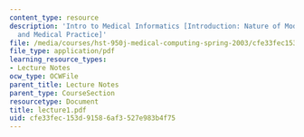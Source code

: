 ```yaml
---
content_type: resource
description: 'Intro to Medical Informatics [Introduction: Nature of Modern Medicine
  and Medical Practice]'
file: /media/courses/hst-950j-medical-computing-spring-2003/cfe33fec153d91586af3527e983b4f75_lecture1.pdf
file_type: application/pdf
learning_resource_types:
- Lecture Notes
ocw_type: OCWFile
parent_title: Lecture Notes
parent_type: CourseSection
resourcetype: Document
title: lecture1.pdf
uid: cfe33fec-153d-9158-6af3-527e983b4f75
---
```

